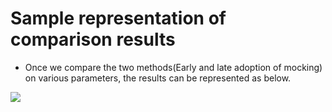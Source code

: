 # Sample representation of comparison results

- Once we compare the two methods(Early and late adoption of mocking) on various parameters, the results can be represented as below.

<img align=center src="../img/plot/gnu.png">

